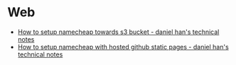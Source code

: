 # Web
- [How to setup namecheap towards s3 bucket - daniel han's technical notes](./how-to-setup-namecheap-towards-s3-bucket.md)
- [How to setup namecheap with hosted github static pages - daniel han's technical notes](./how-to-setup-namecheap-with-hosted-github-static-pages.md)
